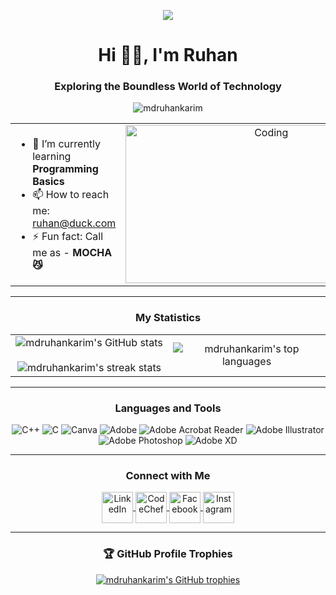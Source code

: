 <p align="center">
  <img src="https://camo.githubusercontent.com/bd4288684a847fed76f76c37fb85445610f4ebe0a618f88f99159f000dea0420/68747470733a2f2f692e6962622e636f2e636f6d2f316d3850586e632f70726f6772616d6d6572732d676f2d696e7465726e65742e676966" width:"200px">
</p>
<h1 align="center">Hi 🙋‍♂️, I'm Ruhan</h1>
<h3 align="center">Exploring the Boundless World of Technology</h3>
<p align="center">
  <img src="https://visitcount.itsvg.in/api?id=mdruhankarim&icon=0&color=0" alt="mdruhankarim" />
</p>

<table align="center">
  <tr border="none">
    <td width="50%" align="left">
      <ul>
        <li>🌱 I’m currently learning <strong>Programming Basics</strong></li>
        <li>📫 How to reach me: <a href="mailto:ruhan@duck.com">ruhan@duck.com</a></li>
        <li>⚡ Fun fact: Call me as - <strong>MOCHA 😼</strong></li>
      </ul>
    </td>
    <td width="50%" align="center">
      <div style="width: 450px; height: 253px; overflow: hidden; display: inline-block;">
        <img 
          alt="Coding" 
          src="https://camo.githubusercontent.com/94d8761f356905ac2e1d5c5cff6d4fc312daa8259e1c16caac8eb09f1e86fea7/68747470733a2f2f692e6962622e636f2e636f6d2f39636d723146372f416e696d6174696f6e2d313733313334313134353231332d657a6769662d636f6d2d766964656f2d746f2d6769662d636f6e7665727465722e676966" 
          style="width: 100%; height: 100%; object-fit: cover; object-position: center;"
        />
      </div>
    </td>
  </tr>
</table>

---

<h3 align="center">My Statistics</h3>
<p align="center">
  <table align="center">
    <tr border="none">
      <td width="50%" align="center">
        <img align="center" src="https://github-readme-stats.vercel.app/api?username=mdruhankarim&theme=dark&hide_border=false&include_all_commits=false&count_private=false" alt="mdruhankarim's GitHub stats" />
        <br><br>
        <img title="🔥 Get streak stats for your profile at git.io/streak-stats" alt="mdruhankarim's streak stats" src="https://github-readme-streak-stats.herokuapp.com/?user=mdruhankarim&theme=dark&hide_border=false" />
      </td>
      <td width="50%" align="center">
        <img align="center" src="https://github-readme-stats.vercel.app/api/top-langs/?username=mdruhankarim&theme=dark&hide_border=false&include_all_commits=false&count_private=false&layout=compact" alt="mdruhankarim's top languages" />
      </td>
    </tr>
  </table>
</p>

---

<h3 align="center">Languages and Tools</h3>
<p align="center">
  <img src="https://img.shields.io/badge/c++-%2300599C.svg?style=for-the-badge&logo=c%2B%2B&logoColor=white" alt="C++" />
  <img src="https://img.shields.io/badge/c-%2300599C.svg?style=for-the-badge&logo=c&logoColor=white" alt="C" />
  <img src="https://img.shields.io/badge/Canva-%2300C4CC.svg?style=for-the-badge&logo=Canva&logoColor=white" alt="Canva" />
  <img src="https://img.shields.io/badge/adobe-%23FF0000.svg?style=for-the-badge&logo=adobe&logoColor=white" alt="Adobe" />
  <img src="https://img.shields.io/badge/Adobe%20Acrobat%20Reader-EC1C24.svg?style=for-the-badge&logo=Adobe%20Acrobat%20Reader&logoColor=white" alt="Adobe Acrobat Reader" />
  <img src="https://img.shields.io/badge/adobe%20illustrator-%23FF9A00.svg?style=for-the-badge&logo=adobe%20illustrator&logoColor=white" alt="Adobe Illustrator" />
  <img src="https://img.shields.io/badge/adobe%20photoshop-%2331A8FF.svg?style=for-the-badge&logo=adobe%20photoshop&logoColor=white" alt="Adobe Photoshop" />
  <img src="https://img.shields.io/badge/Adobe%20XD-470137?style=for-the-badge&logo=Adobe%20XD&logoColor=#FF61F6" alt="Adobe XD" />
</p>

---

<h3 align="center">Connect with Me</h3>
<p align="center">
  <a href="https://www.linkedin.com/in/mdruhankarim/" target="_blank">
    <img align="center" src="https://i.ibb.co/y0KPzmL/icons8-linkedin-48.png" alt="LinkedIn" height="50" width="50" />
  </a>
  <a href="https://www.codechef.com/users/mdruhankarim" target="_blank">
    <img align="center" src="https://i.ibb.co/bQRdybJ/icons8-codechef-48.png" alt="CodeChef" height="50" width="50" />
  </a>
  <a href="https://www.facebook.com/mdruhankarim" target="_blank">
    <img align="center" src="https://i.ibb.co/kS0rwMB/icons8-facebook-48.png" alt="Facebook" height="50" width="50" />
  </a>
  <a href="https://www.instagram.com/mdruhankarim" target="_blank">
    <img align="center" src="https://i.ibb.co/4sjxMvt/icons8-instagram-100.png" alt="Instagram" height="50" width="50" />
  </a>
</p>

---

<h3 align="center">🏆 GitHub Profile Trophies</h3>
<p align="center">
  <a href="https://github-profile-trophy.vercel.app/?username=mdruhankarim&theme=radical&no-frame=true&no-bg=false&margin-w=4" target="_blank">
    <img src="https://github-profile-trophy.vercel.app/?username=mdruhankarim&theme=radical&no-frame=true&no-bg=false&margin-w=4" alt="mdruhankarim's GitHub trophies" />
  </a>
</p>
